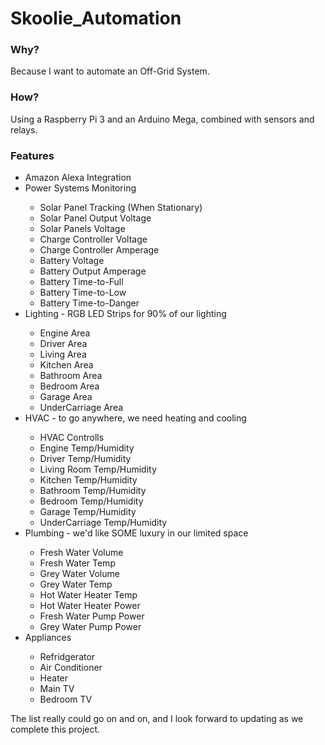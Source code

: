 # Skoolie_Automation

<h3>Why?</h3>
<p>
  Because I want to automate an Off-Grid System.
</p>

<h3>How?</h3>
<p>
  Using a Raspberry Pi 3 and an Arduino Mega, combined with sensors and relays. 
</p>

<h3>Features</h3>
<ul>
  <li>Amazon Alexa Integration</li>
  <li>Power Systems Monitoring</li>
  <ul>
    <li>Solar Panel Tracking (When Stationary)</li>
    <li>Solar Panel Output Voltage</li>
    <li>Solar Panels Voltage</li>
    <li>Charge Controller Voltage</li>
    <li>Charge Controller Amperage</li>
    <li>Battery Voltage</li>
    <li>Battery Output Amperage</li>
    <li>Battery Time-to-Full</li>
    <li>Battery Time-to-Low</li>
    <li>Battery Time-to-Danger</li>
  </ul>
  <li>Lighting - RGB LED Strips for 90% of our lighting</li>
  <ul>
    <li>Engine Area</li>
    <li>Driver Area</li>
    <li>Living Area</li>
    <li>Kitchen Area</li>
    <li>Bathroom Area</li>
    <li>Bedroom Area</li>
    <li>Garage Area</li>
    <li>UnderCarriage Area</li>
  </ul>
  <li>HVAC - to go anywhere, we need heating and cooling</li>
  <ul>
    <li>HVAC Controlls</li>
    <li>Engine Temp/Humidity</li>
    <li>Driver Temp/Humidity</li>
    <li>Living Room Temp/Humidity</li>
    <li>Kitchen Temp/Humidity</li>
    <li>Bathroom Temp/Humidity</li>
    <li>Bedroom Temp/Humidity</li>
    <li>Garage Temp/Humidity</li>
    <li>UnderCarriage Temp/Humidity</li>
  </ul>
  <li>Plumbing - we'd like SOME luxury in our limited space</li>
  <ul>
    <li>Fresh Water Volume</li>
    <li>Fresh Water Temp</li>
    <li>Grey Water Volume</li>
    <li>Grey Water Temp</li>
    <li>Hot Water Heater Temp</li>
    <li>Hot Water Heater Power</li>
    <li>Fresh Water Pump Power</li>
    <li>Grey Water Pump Power</li>
  </ul>
  <li>Appliances</li>
  <ul>
    <li>Refridgerator</li>
    <li>Air Conditioner</li>
    <li>Heater</li>
    <li>Main TV</li>
    <li>Bedroom TV</li>
  </ul>
</ul>

<p>The list really could go on and on, and I look forward to updating as we complete this project.</p>

